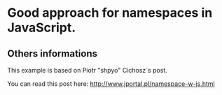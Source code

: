 # Good approach for namespaces in JavaScript.

## Others informations
This example is based on Piotr "shpyo" Cichosz`s post.

You can read this post here: http://www.jportal.pl/namespace-w-js.html

